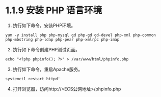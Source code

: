 # 1.1.9 安装 PHP 语言环境

1.    执行如下命令，安装PHP环境。

```
yum -y install php php-mysql gd php-gd gd-devel php-xml php-common php-mbstring php-ldap php-pear php-xmlrpc php-imap
```

2.    执行如下命令创建PHP测试页面。

```
echo "<?php phpinfo(); ?>" > /var/www/html/phpinfo.php
```

3.    执行如下命令，重启Apache服务。

```
systemctl restart httpd'
```

4.    打开浏览器，访问http://<ECS公网地址>/phpinfo.php
